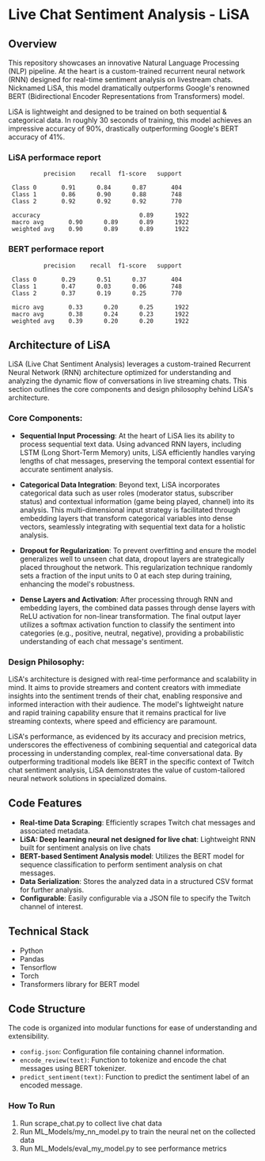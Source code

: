 # Live Chat Sentiment Analysis - LiSA

## Overview

This repository showcases an innovative Natural Language Processing (NLP) pipeline. At the heart is a custom-trained recurrent neural network (RNN) designed for real-time sentiment analysis on livestream chats. Nicknamed LiSA, this model dramatically outperforms Google's renowned BERT (Bidirectional Encoder Representations from Transformers) model. 

LiSA is lightweight and designed to be trained on both sequential & categorical data. In roughly 30 seconds of training, this model achieves an impressive accuracy of 90%, drastically outperforming Google's BERT accuracy of 41%.

### LiSA performace report
              precision    recall  f1-score   support

     Class 0       0.91      0.84      0.87       404
     Class 1       0.86      0.90      0.88       748
     Class 2       0.92      0.92      0.92       770

     accuracy                            0.89      1922
     macro avg       0.90      0.89      0.89      1922
     weighted avg    0.90      0.89      0.89      1922
### BERT performace report
              precision    recall  f1-score   support

     Class 0       0.29      0.51      0.37       404
     Class 1       0.47      0.03      0.06       748
     Class 2       0.37      0.19      0.25       770

     micro avg       0.33      0.20      0.25      1922
     macro avg       0.38      0.24      0.23      1922
     weighted avg    0.39      0.20      0.20      1922

## Architecture of LiSA

LiSA (Live Chat Sentiment Analysis) leverages a custom-trained Recurrent Neural Network (RNN) architecture optimized for understanding and analyzing the dynamic flow of conversations in live streaming chats. This section outlines the core components and design philosophy behind LiSA's architecture.

### Core Components:

- **Sequential Input Processing**: At the heart of LiSA lies its ability to process sequential text data. Using advanced RNN layers, including LSTM (Long Short-Term Memory) units, LiSA efficiently handles varying lengths of chat messages, preserving the temporal context essential for accurate sentiment analysis.

- **Categorical Data Integration**: Beyond text, LiSA incorporates categorical data such as user roles (moderator status, subscriber status) and contextual information (game being played, channel) into its analysis. This multi-dimensional input strategy is facilitated through embedding layers that transform categorical variables into dense vectors, seamlessly integrating with sequential text data for a holistic analysis.

- **Dropout for Regularization**: To prevent overfitting and ensure the model generalizes well to unseen chat data, dropout layers are strategically placed throughout the network. This regularization technique randomly sets a fraction of the input units to 0 at each step during training, enhancing the model's robustness.

- **Dense Layers and Activation**: After processing through RNN and embedding layers, the combined data passes through dense layers with ReLU activation for non-linear transformation. The final output layer utilizes a softmax activation function to classify the sentiment into categories (e.g., positive, neutral, negative), providing a probabilistic understanding of each chat message's sentiment.

### Design Philosophy:

LiSA's architecture is designed with real-time performance and scalability in mind. It aims to provide streamers and content creators with immediate insights into the sentiment trends of their chat, enabling responsive and informed interaction with their audience. The model's lightweight nature and rapid training capability ensure that it remains practical for live streaming contexts, where speed and efficiency are paramount.

LiSA's performance, as evidenced by its accuracy and precision metrics, underscores the effectiveness of combining sequential and categorical data processing in understanding complex, real-time conversational data. By outperforming traditional models like BERT in the specific context of Twitch chat sentiment analysis, LiSA demonstrates the value of custom-tailored neural network solutions in specialized domains.



## Code Features

- **Real-time Data Scraping**: Efficiently scrapes Twitch chat messages and associated metadata.
- **LiSA: Deep learning neural net designed for live chat**: Lightweight RNN built for sentiment analysis on live chats
- **BERT-based Sentiment Analysis model**: Utilizes the BERT model for sequence classification to perform sentiment analysis on chat messages.
- **Data Serialization**: Stores the analyzed data in a structured CSV format for further analysis.
- **Configurable**: Easily configurable via a JSON file to specify the Twitch channel of interest.

## Technical Stack

- Python
- Pandas
- Tensorflow
- Torch
- Transformers library for BERT model

## Code Structure

The code is organized into modular functions for ease of understanding and extensibility.

- `config.json`: Configuration file containing channel information.
- `encode_review(text)`: Function to tokenize and encode the chat messages using BERT tokenizer.
- `predict_sentiment(text)`: Function to predict the sentiment label of an encoded message.

### How To Run

1. Run scrape_chat.py to collect live chat data
2. Run ML_Models/my_nn_model.py to train the neural net on the collected data
3. Run ML_Models/eval_my_model.py to see performance metrics
  